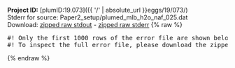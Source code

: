 **Project ID:** [plumID:19.073]({{ '/' | absolute_url }}eggs/19/073/)  
Stderr for source:  Paper2_setup/plumed_mlb_h2o_naf_025.dat   
Download: [zipped raw stdout](plumed_mlb_h2o_naf_025.dat.plumed_master.stdout.txt.zip) - [zipped raw stderr](plumed_mlb_h2o_naf_025.dat.plumed_master.stderr.txt.zip) 
{% raw %}
<pre>
#! Only the first 1000 rows of the error file are shown below
#! To inspect the full error file, please download the zipped raw stderr file above
</pre>
{% endraw %}
